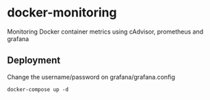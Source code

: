 # docker-monitoring

Monitoring Docker container metrics using cAdvisor, prometheus and grafana

## Deployment

Change the username/password on grafana/grafana.config

```
docker-compose up -d
```
